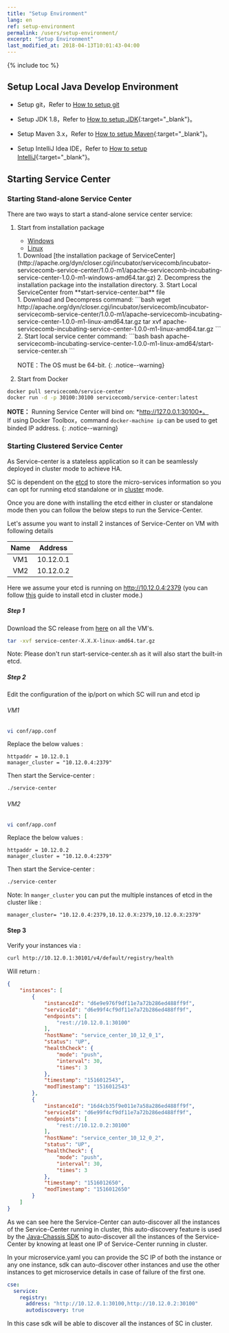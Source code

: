 ```yaml
---
title: "Setup Environment"
lang: en
ref: setup-environment
permalink: /users/setup-environment/
excerpt: "Setup Environment"
last_modified_at: 2018-04-13T10:01:43-04:00
---
```


{% include toc %}

## Setup Local Java Develop Environment

* Setup git，Refer to [How to setup git](https://git-scm.com/book/zh/v2/%E8%B5%B7%E6%AD%A5-%E5%AE%89%E8%A3%85-Git)

* Setup JDK 1.8，Refer to [How to setup JDK](https://docs.oracle.com/javase/8/docs/technotes/guides/install/install_overview.html){:target="_blank"}。

* Setup Maven 3.x，Refer to [How to setup Maven](https://maven.apache.org/install.html){:target="_blank"}。

* Setup IntelliJ Idea IDE，Refer to [How to setup IntelliJ](https://www.jetbrains.com/help/idea/installing-and-launching.html){:target="_blank"}。

## Starting Service Center
### Starting Stand-alone Service Center
There are two ways to start a stand-alone service center service:

1. Start from installation package

   <ul class="nav nav-tabs">
     <li data-toggle="tab" class="active"><a data-toggle="tab" href="#windows">Windows</a></li>
     <li data-toggle="tab"><a data-toggle="tab" href="#linux">Linux</a></li>
   </ul>

   <div class="tab-content">
     <div id="windows" class="tab-pane active" markdown="1">
   1. Download [the installation package of ServiceCenter](http://apache.org/dyn/closer.cgi/incubator/servicecomb/incubator-servicecomb-service-center/1.0.0-m1/apache-servicecomb-incubating-service-center-1.0.0-m1-windows-amd64.tar.gz)
   2. Decompress the installation package into the installation directory.
   3. Start Local ServiceCenter from **start-service-center.bat** file
   </div>
    <div id="linux" class="tab-pane fade" markdown="1">
   1. Download and Decompress command:
   ```bash
   wget http://apache.org/dyn/closer.cgi/incubator/servicecomb/incubator-servicecomb-service-center/1.0.0-m1/apache-servicecomb-incubating-service-center-1.0.0-m1-linux-amd64.tar.gz
   tar xvf apache-servicecomb-incubating-service-center-1.0.0-m1-linux-amd64.tar.gz
   ```
   2. Start local service center command:
   ```bash
   bash apache-servicecomb-incubating-service-center-1.0.0-m1-linux-amd64/start-service-center.sh
   ```
    </div>
   </div>
   
   NOTE：The OS must be 64-bit.
   {: .notice--warning}

2. Start from Docker

```bash
docker pull servicecomb/service-center
docker run -d -p 30100:30100 servicecomb/service-center:latest
```

**NOTE：** Running Service Center will bind on: *http://127.0.0.1:30100*。  
If using Docker Toolbox，command `docker-machine ip` can be used to get binded IP address.
{: .notice--warning}

### Starting Clustered Service Center
As Service-center is a stateless application so it can be seamlessly deployed in cluster mode to achieve HA.

SC is dependent on the [etcd](https://github.com/coreos/etcd) to store the micro-services information so you can opt for running etcd standalone or in [cluster](https://github.com/coreos/etcd/blob/master/Documentation/op-guide/container.md) mode.

Once you are done with installing the etcd either in cluster or standalone mode then you can follow the below steps to run the Service-Center.

Let's assume you want to install 2 instances of Service-Center on VM with following details  

| Name    | Address     |
| :-----: | :---------: |
| VM1     | 10.12.0.1   |
| VM2     | 10.12.0.2   |

Here we assume your etcd is running on http://10.12.0.4:2379 (you can follow [this](https://github.com/coreos/etcd/blob/master/Documentation/op-guide/container.md) guide to install etcd in cluster mode.)

##### Step 1
Download the SC release from [here](https://github.com/apache/incubator-servicecomb-service-center/releases) on all the VM's.
```bash
tar -xvf service-center-X.X.X-linux-amd64.tar.gz
```

Note: Please don't run start-service-center.sh as it will also start the built-in etcd.

##### Step 2
Edit the configuration of the ip/port on which SC will run and etcd ip
###### VM1
```bash
vi conf/app.conf
```

Replace the below values :
```text
httpaddr = 10.12.0.1
manager_cluster = "10.12.0.4:2379"
```

Then start the Service-center :
```bash
./service-center
```

###### VM2
```bash
vi conf/app.conf
```

Replace the below values :
```text
httpaddr = 10.12.0.2
manager_cluster = "10.12.0.4:2379"
```

Then start the Service-center :
```bash
./service-center
```

Note: In `manger_cluster` you can put the multiple instances of etcd in the cluster like :
```
manager_cluster= "10.12.0.4:2379,10.12.0.X:2379,10.12.0.X:2379"
```

#### Step 3
Verify your instances via :
```bash
curl http://10.12.0.1:30101/v4/default/registry/health
```
Will return :
```json
{
    "instances": [
        {
            "instanceId": "d6e9e976f9df11e7a72b286ed488ff9f",
            "serviceId": "d6e99f4cf9df11e7a72b286ed488ff9f",
            "endpoints": [
                "rest://10.12.0.1:30100"
            ],
            "hostName": "service_center_10_12_0_1",
            "status": "UP",
            "healthCheck": {
                "mode": "push",
                "interval": 30,
                "times": 3
            },
            "timestamp": "1516012543",
            "modTimestamp": "1516012543"
        },
        {
            "instanceId": "16d4cb35f9e011e7a58a286ed488ff9f",
            "serviceId": "d6e99f4cf9df11e7a72b286ed488ff9f",
            "endpoints": [
                "rest://10.12.0.2:30100"
            ],
            "hostName": "service_center_10_12_0_2",
            "status": "UP",
            "healthCheck": {
                "mode": "push",
                "interval": 30,
                "times": 3
            },
            "timestamp": "1516012650",
            "modTimestamp": "1516012650"
        }
    ]
}
```

As we can see here the Service-Center can auto-discover all the instances of the Service-Center running in cluster, this auto-discovery feature is used by the [Java-Chassis SDK](https://github.com/apache/incubator-servicecomb-java-chassis) to auto-discover all the instances of the Service-Center by knowing at least one IP of Service-Center running in cluster.

In your microservice.yaml you can provide the SC IP of both the instance or any one instance, sdk can auto-discover other instances and use the other instances to get microservice details in case of failure of the first one.
```yaml
cse:
  service:
    registry:
      address: "http://10.12.0.1:30100,http://10.12.0.2:30100"
      autodiscovery: true
```
In this case sdk will be able to discover all the instances of SC in cluster.